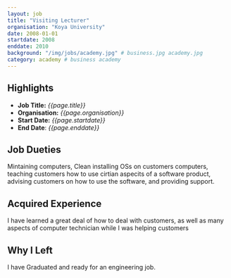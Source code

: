 ```yaml
---
layout: job
title: "Visiting Lecturer"
organisation: "Koya University"
date: 2008-01-01
startdate: 2008
enddate: 2010
background: "/img/jobs/academy.jpg" # business.jpg academy.jpg
category: academy # business academy
---
```



## Highlights

- **Job Title:** _{{page.title}}_
- **Organisation:** _{{page.organisation}}_
- **Start Date:** _{{page.startdate}}_
- **End Date**: _{{page.enddate}}_

## Job Dueties

Mintaining computers, Clean installing OSs on customers computers, teaching customers how to use cirtian aspecits of a software product, advising customers on how to use the software, and providing support.

## Acquired Experience

I have learned a great deal of how to deal with customers, as well as many aspects of computer technician while I was helping customers

## Why I Left

I have Graduated and ready for an engineering job.

